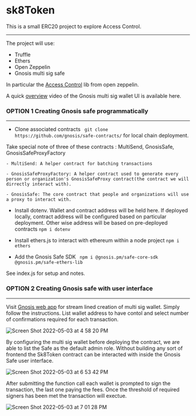 # sk8Token

This is a small ERC20 project to explore Access Control.

***

The project will use:

- Truffle
- Ethers
- Open Zeppelin
- Gnosis multi sig safe

In particular the [Access Control](https://docs.openzeppelin.com/contracts/4.x/access-control#ownership-and-ownable) lib from open zeppelin.

A quick [overview](https://www.youtube.com/watch?v=XL0crUpH6Zg) video of the Gnosis multi sig wallet UI is available here.
 
### OPTION 1 Creating Gnosis safe programmatically

***

- Clone associated contracts ``` git clone https://github.com/gnosis/safe-contracts/``` for local chain deployment.

Take special note of three of these contracts : MultiSend, GnosisSafe, GnosisSafeProxyFactory

```
- MultiSend: A helper contract for batching transactions

- GnosisSafeProxyFactory: A helper contract used to generate every person or organization's GnosisSafeProxy contract(the contract we will dirrectly interact with).

- GnosisSafe: The core contract that people and organizations will use a proxy to interact with. 
```

- Install dotenv. Wallet and contract address will be held here. If deployed locally, contract address will be configured based on particular deployment. Other wise address will be based on pre-deployed contracts ```npm i dotenv```

- Install ethers.js to interact with ethereum within a node project ```npm i ethers```

- Add the Gnosis Safe SDK ``` npm i @gnosis.pm/safe-core-sdk @gnosis.pm/safe-ethers-lib```

See index.js for setup and notes.

### OPTION 2 Creating Gnosis safe with user interface

***

Visit [Gnosis web app](https://gnosis-safe.io/) for stream lined creation of multi sig wallet. 
Simply follow the instructions. List wallet address to have contol and select number of confirmations required for each transaction.

![Screen Shot 2022-05-03 at 4 58 20 PM](https://user-images.githubusercontent.com/22263098/166588188-8987ee2c-d105-4879-8aec-230486957930.png)

By configuring the multi sig wallet before deploying the contract, we are able to list the Safe as the default admin role. Without building any sort of frontend the Sk8Token contract can be interacted with inside the Gnosis Safe user interface. 

![Screen Shot 2022-05-03 at 6 53 42 PM](https://user-images.githubusercontent.com/22263098/166588516-764f43e5-9809-41ec-b483-5bb6f52c0973.png)

After submitting the function call each wallet is prompted to sign the transaction, the last one paying the fees. Once the threshold of required signers has been met the transaction will exectue.

![Screen Shot 2022-05-03 at 7 01 28 PM](https://user-images.githubusercontent.com/22263098/166588871-8ef84519-231f-4209-a847-649f6d9bb169.png)


